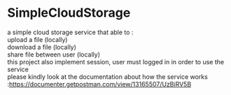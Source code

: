 # SimpleCloudStorage<br>

a simple cloud storage service that able to :<br>
upload a file (locally)<br>
download a file (locally)<br>
share file between user (locally)<br>
this project also implement session, user must logged in in order to use the service<br>
please kindly look at the documentation about how the service works :https://documenter.getpostman.com/view/13165507/UzBiRV5B
